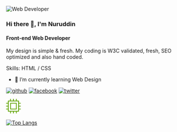 ![Web Developer](https://pbs.twimg.com/profile_banners/1199665629139222528/1636523578/600x200)

### Hi there 👋, I'm Nuruddin
#### Front-end Web Developer


My design is simple & fresh. My coding is W3C validated, fresh, SEO optimized and also hand coded.

Skills: HTML / CSS

- 🌱 I’m currently learning Web Design 


[<img src='https://cdn.jsdelivr.net/npm/simple-icons@3.0.1/icons/github.svg' alt='github' height='40'>](https://github.com/nuruddin-bin)  [<img src='https://cdn.jsdelivr.net/npm/simple-icons@3.0.1/icons/facebook.svg' alt='facebook' height='40'>](https://www.facebook.com/https://www.facebook.com/profile.php?id=100072177666428)  [<img src='https://cdn.jsdelivr.net/npm/simple-icons@3.0.1/icons/twitter.svg' alt='twitter' height='40'>](https://twitter.com/@nuruddin_toru)  

<a href='https://docs.github.com/en/developers'><img src='https://raw.githubusercontent.com/acervenky/animated-github-badges/master/assets/devbadge.gif' width='40' height='40'></a> 

[![Top Langs](https://github-readme-stats.vercel.app/api/top-langs/?username=nuruddin-bin)](https://github.com/anuraghazra/github-readme-stats)

